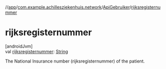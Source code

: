 //[app](../../../index.md)/[com.example.achillesziekenhuis.network](../index.md)/[ApiGebruiker](index.md)/[rijksregisternummer](rijksregisternummer.md)

# rijksregisternummer

[androidJvm]\
val [rijksregisternummer](rijksregisternummer.md): [String](https://kotlinlang.org/api/latest/jvm/stdlib/kotlin/-string/index.html)

The National Insurance number (rijksregisternummer) of the patient.
